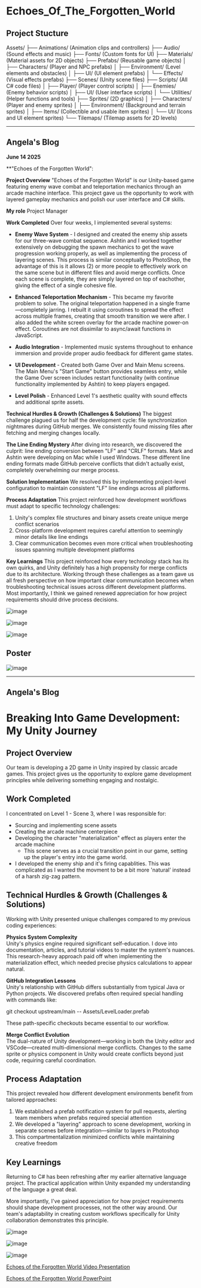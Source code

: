 # Echoes_Of_The_Forgotten_World

## Project Stucture

Assets/
├── Animations/ (Animation clips and controllers)
├── Audio/ (Sound effects and music)
├── Fonts/ (Custom fonts for UI)
├── Materials/ (Material assets for 2D objects)
├── Prefabs/ (Reusable game objects)
│ ├── Characters/ (Player and NPC prefabs)
│ ├── Environment/ (Level elements and obstacles)
│ ├── UI/ (UI element prefabs)
│ └── Effects/ (Visual effects prefabs)
├── Scenes/ (Unity scene files)
├── Scripts/ (All C# code files)
│ ├── Player/ (Player control scripts)
│ ├── Enemies/ (Enemy behavior scripts)
│ ├── UI/ (User interface scripts)
│ └── Utilities/ (Helper functions and tools)
├── Sprites/ (2D graphics)
│ ├── Characters/ (Player and enemy sprites)
│ ├── Environment/ (Background and terrain sprites)
│ ├── Items/ (Collectible and usable item sprites)
│ └── UI/ (Icons and UI element sprites)
└── Tilemaps/ (Tilemap assets for 2D levels)



--------------------------------------------------------------------------------------------------------------------------------------------------------------------------------------------------------------------------------------



## **Angela's Blog**
**June 14 2025**

**"Echoes of the Forgotten World":

**Project Overview**
"Echoes of the Forgotten World" is our Unity-based game featuring enemy wave combat and teleportation mechanics through an arcade machine interface. This project gave us the opportunity to work with layered gameplay mechanics and polish our user interface and C# skills.

**My role**
Project Manager

**Work Completed**
Over four weeks, I implemented several systems:

* **Enemy Wave System** - I designed and created the enemy ship assets for our three-wave combat sequence. Ashtin and I worked together extensively on debugging the spawn mechanics to get the wave progression working properly, as well as implementing the process of layering scenes. This process is similar conceptually to PhotoShop, the advantage of this is it allows (2) or more people to effectively work on the same scene but in different files and avoid merge conflicts. Once each scene is complete, they are simply layered on top of eachother, giving the effect of a single cohesive file.

* **Enhanced Teleportation Mechanism** - This became my favorite problem to solve. The original teleportation happened in a single frame—completely jarring. I rebuilt it using coroutines to spread the effect across multiple frames, creating that smooth transition we were after. I also added the white screen overlay for the arcade machine power-on effect. Coroutines are not dissimilar to async/await functions in JavaScript.
  
* **Audio Integration** - Implemented music systems throughout to enhance immersion and provide proper audio feedback for different game states.

* **UI Development** - Created both Game Over and Main Menu screens. The Main Menu's "Start Game" button provides seamless entry, while the Game Over screen includes restart functionality (with continue functionality implemented by Ashtin) to keep players engaged.

* **Level Polish** - Enhanced Level 1's aesthetic quality with sound effects and additional sprite assets.

**Technical Hurdles & Growth (Challenges & Solutions)**
The biggest challenge plagued us for half the development cycle: file synchronization nightmares during GitHub merges. We consistently found missing files after fetching and merging changes locally.

**The Line Ending Mystery** After diving into research, we discovered the culprit: line ending conversion between "LF" and "CRLF" formats. Mark and Ashtin were developing on Mac while I used Windows. These different line ending formats made GitHub perceive conflicts that didn't actually exist, completely overwhelming our merge process.

**Solution Implementation** We resolved this by implementing project-level configuration to maintain consistent "LF" line endings across all platforms.

**Process Adaptation**
This project reinforced how development workflows must adapt to specific technology challenges:

1. Unity's complex file structures and binary assets create unique merge conflict scenarios
2. Cross-platform development requires careful attention to seemingly minor details like line endings
3. Clear communication becomes even more critical when troubleshooting issues spanning multiple development platforms

**Key Learnings**
This project reinforced how every technology stack has its own quirks, and Unity definitely has a high propensity for merge conflicts due to its architecture. Working through these challenges as a team gave us all fresh perspective on how important clear communication becomes when troubleshooting technical issues across different development platforms. Most importantly, I think we gained renewed appreciation for how project requirements should drive process decisions. 


![image](https://github.com/user-attachments/assets/5b57caf5-401d-41fb-9e9c-3fe4d9f20ceb)

![image](https://github.com/user-attachments/assets/100947e2-8aac-46d3-9ec2-3f9b6f50b115)

![image](https://github.com/user-attachments/assets/b1dc2624-d786-4f6a-b89f-bae1a0605abe)


## Poster

![image](https://github.com/user-attachments/assets/86c8d75f-e8b4-4532-b8b9-a634450a71e5)






--------------------------------------------------------------------------------------------------------------------------------------------------------------------------------------------------------------------------------------





## Angela's Blog 
# Breaking Into Game Development: My Unity Journey

## Project Overview
Our team is developing a 2D game in Unity inspired by classic arcade games. This project gives us the opportunity to explore game development principles while delivering something engaging and nostalgic.

## Work Completed
I concentrated on Level 1 - Scene 3, where I was responsible for:
- Sourcing and implementing scene assets
- Creating the arcade machine centerpiece
- Developing the character "materialization" effect as players enter the arcade machine
    - This scene serves as a crucial transition point in our game, setting up the player's entry into the game world.
- I developed the enemy ship and it's firing capablities. This was complicated as I wanted the movment to be a bit more 'natural' instead of a harsh zig-zag pattern.

## Technical Hurdles & Growth (Challenges & Solutions)
Working with Unity presented unique challenges compared to my previous coding experiences:

**Physics System Complexity**  
Unity's physics engine required significant self-education. I dove into documentation, articles, and tutorial videos to master the system's nuances. This research-heavy approach paid off when implementing the materialization effect, which needed precise physics calculations to appear natural.

**GitHub Integration Lessons**  
Unity's relationship with GitHub differs substantially from typical Java or Python projects. We discovered prefabs often required special handling with commands like:

git checkout upstream/main -- Assets/LevelLoader.prefab

These path-specific checkouts became essential to our workflow.

**Merge Conflict Evolution**  
The dual-nature of Unity development—working in both the Unity editor and VSCode—created multi-dimensional merge conflicts. Changes to the same sprite or physics component in Unity would create conflicts beyond just code, requiring careful coordination.

## Process Adaptation
This project revealed how different development environments benefit from tailored approaches:

1. We established a prefab notification system for pull requests, alerting team members when prefabs required special attention
2. We developed a "layering" approach to scene development, working in separate scenes before integration—similar to layers in Photoshop
3. This compartmentalization minimized conflicts while maintaining creative freedom

## Key Learnings
Returning to C# has been refreshing after my earlier alternative language project. The practical application within Unity expanded my understanding of the language a great deal.

More importantly, I've gained appreciation for how project requirements should shape development processes, not the other way around. Our team's adaptability in creating custom workflows specifically for Unity collaboration demonstrates this principle.

![image](https://github.com/user-attachments/assets/30294288-f681-4254-84b6-d696ee3386ce)

![image](https://github.com/user-attachments/assets/34def04f-06c0-402d-bcc6-34cfd49b1d89)

![image](https://github.com/user-attachments/assets/39ae1387-0ce0-4389-b64d-41cb4b39de74)

[Echoes of the Forgotten World Video Presentation](https://youtu.be/C_ioHrTwdL4)

[Echoes of the Forgotten World PowerPoint](CapstonePresentation.pdf)
